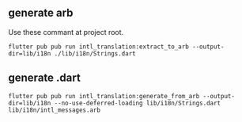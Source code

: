 ## generate arb

Use these commant at project root.

```
flutter pub pub run intl_translation:extract_to_arb --output-dir=lib/i18n ./lib/i18n/Strings.dart
```

## generate .dart

```
flutter pub pub run intl_translation:generate_from_arb --output-dir=lib/i18n --no-use-deferred-loading lib/i18n/Strings.dart lib/i18n/intl_messages.arb
```
